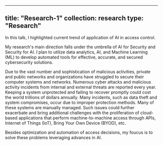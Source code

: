 
---
title: "Research-1"
collection: research
type: "Research"
---

In this talk, I highlighted current trend of application of AI in access control.

My research's main direction falls under the umbrella of AI for Security and Security for AI. I plan to utilize data analytics, AI, and Machine Learning 
(ML) to develop automated tools for effective, accurate, and secured cybersecurity solutions.

Due to the vast number and sophistication of malicious activities, private and public networks and organizations have struggled to secure their 
computer systems and networks. Numerous cyber attacks and malicious activity incidents from internal and external threats are reported every year. 
Keeping a system unprotected and failing to recover promptly could cost the world trillions of dollars annually. 
Many incidents, such as data theft and system compromises, occur due to improper protection methods. 
Many of these systems are manually managed. Such issues could further exacerbate and bring additional challenges with the proliferation of 
cloud-based applications that perform machine-to-machine access through APIs, Internet of Things (IoT), Bring Your Own Device (BYOD), etc. 

Besides optimization and automation of access decisions, my foucus is to solve these problems leveraging advances in AI.
